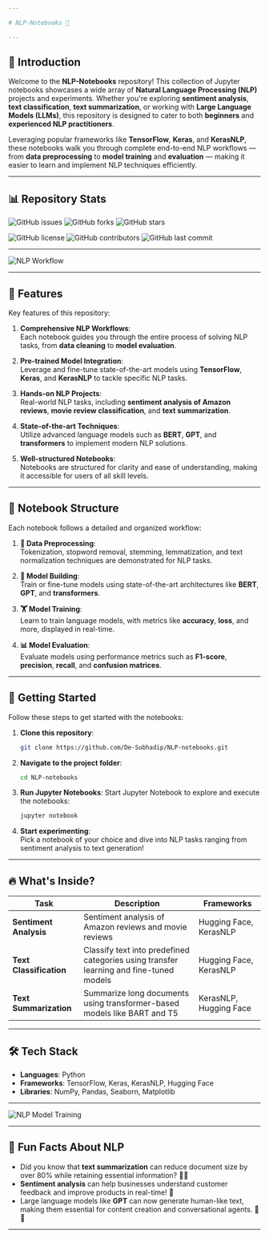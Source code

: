 ```yaml
---

# NLP-Notebooks 🌟

---
```


## 📝 Introduction

Welcome to the **NLP-Notebooks** repository! This collection of Jupyter notebooks showcases a wide array of **Natural Language Processing (NLP)** projects and experiments. Whether you're exploring **sentiment analysis**, **text classification**, **text summarization**, or working with **Large Language Models (LLMs)**, this repository is designed to cater to both **beginners** and **experienced NLP practitioners**.

Leveraging popular frameworks like **TensorFlow**, **Keras**, and **KerasNLP**, these notebooks walk you through complete end-to-end NLP workflows — from **data preprocessing** to **model training** and **evaluation** — making it easier to learn and implement NLP techniques efficiently.

---

## 📊 Repository Stats

![GitHub issues](https://img.shields.io/github/issues/De-Subhadip/NLP-notebooks?color=blue&style=for-the-badge&logo=github)
![GitHub forks](https://img.shields.io/github/forks/De-Subhadip/NLP-notebooks?color=green&style=for-the-badge&logo=github)
![GitHub stars](https://img.shields.io/github/stars/De-Subhadip/NLP-notebooks?color=yellow&style=for-the-badge&logo=github)

![GitHub license](https://img.shields.io/github/license/De-Subhadip/NLP-notebooks?style=for-the-badge&logo=github)
![GitHub contributors](https://img.shields.io/github/contributors/De-Subhadip/NLP-notebooks?color=purple&style=for-the-badge&logo=github)
![GitHub last commit](https://img.shields.io/github/last-commit/De-Subhadip/NLP-notebooks?style=for-the-badge&logo=github)

---

![NLP Workflow](https://media.giphy.com/media/xT9IgzoKnwFNmISR8I/giphy.gif)

---

## 🌟 Features

Key features of this repository:

1. **Comprehensive NLP Workflows**:  
   Each notebook guides you through the entire process of solving NLP tasks, from **data cleaning** to **model evaluation**.

2. **Pre-trained Model Integration**:  
   Leverage and fine-tune state-of-the-art models using **TensorFlow**, **Keras**, and **KerasNLP** to tackle specific NLP tasks.

3. **Hands-on NLP Projects**:  
   Real-world NLP tasks, including **sentiment analysis of Amazon reviews**, **movie review classification**, and **text summarization**.

4. **State-of-the-art Techniques**:  
   Utilize advanced language models such as **BERT**, **GPT**, and **transformers** to implement modern NLP solutions.

5. **Well-structured Notebooks**:  
   Notebooks are structured for clarity and ease of understanding, making it accessible for users of all skill levels.

---

## 📂 Notebook Structure

Each notebook follows a detailed and organized workflow:

1. **📄 Data Preprocessing**:  
   Tokenization, stopword removal, stemming, lemmatization, and text normalization techniques are demonstrated for NLP tasks.

2. **🧠 Model Building**:  
   Train or fine-tune models using state-of-the-art architectures like **BERT**, **GPT**, and **transformers**.

3. **🏋️ Model Training**:  
   Learn to train language models, with metrics like **accuracy**, **loss**, and more, displayed in real-time.

4. **📊 Model Evaluation**:  
   Evaluate models using performance metrics such as **F1-score**, **precision**, **recall**, and **confusion matrices**.

---

## 🚀 Getting Started

Follow these steps to get started with the notebooks:

1. **Clone this repository**:
   ```bash
   git clone https://github.com/De-Subhadip/NLP-notebooks.git
   ```

2. **Navigate to the project folder**:
   ```bash
   cd NLP-notebooks
   ```

3. **Run Jupyter Notebooks**:
   Start Jupyter Notebook to explore and execute the notebooks:
   ```bash
   jupyter notebook
   ```

4. **Start experimenting**:  
   Pick a notebook of your choice and dive into NLP tasks ranging from sentiment analysis to text generation!

---

## 🔥 What's Inside?

| Task                     | Description                                                                                   | Frameworks           |
|--------------------------|-----------------------------------------------------------------------------------------------|----------------------|
| **Sentiment Analysis**    | Sentiment analysis of Amazon reviews and movie reviews                                         | Hugging Face, KerasNLP |
| **Text Classification**   | Classify text into predefined categories using transfer learning and fine-tuned models         | Hugging Face, KerasNLP |
| **Text Summarization**    | Summarize long documents using transformer-based models like BART and T5                      | KerasNLP, Hugging Face |

---

## 🛠️ Tech Stack

- **Languages**: Python
- **Frameworks**: TensorFlow, Keras, KerasNLP, Hugging Face
- **Libraries**: NumPy, Pandas, Seaborn, Matplotlib

---

![NLP Model Training](https://media.giphy.com/media/JIX9t2j0ZTN9S/giphy.gif)

---

## 🤖 Fun Facts About NLP

- Did you know that **text summarization** can reduce document size by over 80% while retaining essential information? 📄✨  
- **Sentiment analysis** can help businesses understand customer feedback and improve products in real-time! 🚀  
- Large language models like **GPT** can now generate human-like text, making them essential for content creation and conversational agents. 💬🤖

---
